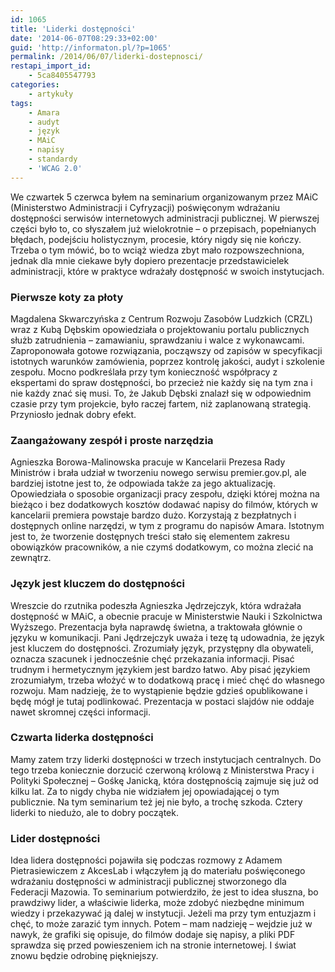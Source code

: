 ```yaml
---
id: 1065
title: 'Liderki dostępności'
date: '2014-06-07T08:29:33+02:00'
guid: 'http://informaton.pl/?p=1065'
permalink: /2014/06/07/liderki-dostepnosci/
restapi_import_id:
    - 5ca8405547793
categories:
    - artykuły
tags:
    - Amara
    - audyt
    - język
    - MAiC
    - napisy
    - standardy
    - 'WCAG 2.0'
---
```


We czwartek 5 czerwca byłem na seminarium organizowanym przez MAiC (Ministerstwo Administracji i Cyfryzacji) poświęconym wdrażaniu dostępności serwisów internetowych administracji publicznej. W pierwszej części było to, co słyszałem już wielokrotnie – o przepisach, popełnianych błędach, podejściu holistycznym, procesie, który nigdy się nie kończy. Trzeba o tym mówić, bo to wciąż wiedza zbyt mało rozpowszechniona, jednak dla mnie ciekawe były dopiero prezentacje przedstawicielek administracji, które w praktyce wdrażały dostępność w swoich instytucjach.

### Pierwsze koty za płoty

Magdalena Skwarczyńska z Centrum Rozwoju Zasobów Ludzkich (CRZL) wraz z Kubą Dębskim opowiedziała o projektowaniu portalu publicznych służb zatrudnienia – zamawianiu, sprawdzaniu i walce z wykonawcami. Zaproponowała gotowe rozwiązania, począwszy od zapisów w specyfikacji istotnych warunków zamówienia, poprzez kontrolę jakości, audyt i szkolenie zespołu. Mocno podkreślała przy tym konieczność współpracy z ekspertami do spraw dostępności, bo przecież nie każdy się na tym zna i nie każdy znać się musi. To, że Jakub Dębski znalazł się w odpowiednim czasie przy tym projekcie, było raczej fartem, niż zaplanowaną strategią. Przyniosło jednak dobry efekt.

### Zaangażowany zespół i proste narzędzia

Agnieszka Borowa-Malinowska pracuje w Kancelarii Prezesa Rady Ministrów i brała udział w tworzeniu nowego serwisu premier.gov.pl, ale bardziej istotne jest to, że odpowiada także za jego aktualizację. Opowiedziała o sposobie organizacji pracy zespołu, dzięki której można na bieżąco i bez dodatkowych kosztów dodawać napisy do filmów, których w kancelarii premiera powstaje bardzo dużo. Korzystają z bezpłatnych i dostępnych online narzędzi, w tym z programu do napisów Amara. Istotnym jest to, że tworzenie dostępnych treści stało się elementem zakresu obowiązków pracowników, a nie czymś dodatkowym, co można zlecić na zewnątrz.

### Język jest kluczem do dostępności

Wreszcie do rzutnika podeszła Agnieszka Jędrzejczyk, która wdrażała dostępność w MAiC, a obecnie pracuje w Ministerstwie Nauki i Szkolnictwa Wyższego. Prezentacja była naprawdę świetna, a traktowała głównie o języku w komunikacji. Pani Jędrzejczyk uważa i tezę tą udowadnia, że język jest kluczem do dostępności. Zrozumiały język, przystępny dla obywateli, oznacza szacunek i jednocześnie chęć przekazania informacji. Pisać trudnym i hermetycznym językiem jest bardzo łatwo. Aby pisać językiem zrozumiałym, trzeba włożyć w to dodatkową pracę i mieć chęć do własnego rozwoju. Mam nadzieję, że to wystąpienie będzie gdzieś opublikowane i będę mógł je tutaj podlinkować. Prezentacja w postaci slajdów nie oddaje nawet skromnej części informacji.

### Czwarta liderka dostępności

Mamy zatem trzy liderki dostępności w trzech instytucjach centralnych. Do tego trzeba koniecznie dorzucić czerwoną królową z Ministerstwa Pracy i Polityki Społecznej – Gośkę Janicką, która dostępnością zajmuje się już od kilku lat. Za to nigdy chyba nie widziałem jej opowiadającej o tym publicznie. Na tym seminarium też jej nie było, a trochę szkoda. Cztery liderki to niedużo, ale to dobry początek.

### Lider dostępności

Idea lidera dostępności pojawiła się podczas rozmowy z Adamem Pietrasiewiczem z AkcesLab i włączyłem ją do materiału poświęconego wdrażaniu dostępności w administracji publicznej stworzonego dla Federacji Mazowia. To seminarium potwierdziło, że jest to idea słuszna, bo prawdziwy lider, a właściwie liderka, może zdobyć niezbędne minimum wiedzy i przekazywać ją dalej w instytucji. Jeżeli ma przy tym entuzjazm i chęć, to może zarazić tym innych. Potem – mam nadzieję – wejdzie już w nawyk, że grafiki się opisuje, do filmów dodaje się napisy, a pliki PDF sprawdza się przed powieszeniem ich na stronie internetowej. I świat znowu będzie odrobinę piękniejszy.
